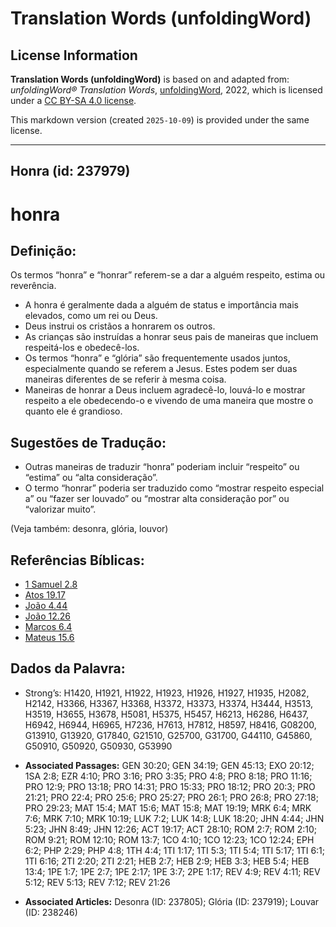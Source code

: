 # Translation Words (unfoldingWord)

## License Information

**Translation Words (unfoldingWord)** is based on and adapted from: _unfoldingWord® Translation Words_, [unfoldingWord](https://unfoldingword.org/utw), 2022, which is licensed under a [CC BY-SA 4.0 license](https://creativecommons.org/licenses/by-sa/4.0/legalcode.en).

This markdown version (created `2025-10-09`) is provided under the same license.



--------------------------------

## Honra (id: 237979)

honra
=====

Definição:
----------

Os termos “honra” e “honrar” referem\-se a dar a alguém respeito, estima ou reverência.

* A honra é geralmente dada a alguém de status e importância mais elevados, como um rei ou Deus.
* Deus instrui os cristãos a honrarem os outros.
* As crianças são instruídas a honrar seus pais de maneiras que incluem respeitá\-los e obedecê\-los.
* Os termos “honra” e “glória” são frequentemente usados juntos, especialmente quando se referem a Jesus. Estes podem ser duas maneiras diferentes de se referir à mesma coisa.
* Maneiras de honrar a Deus incluem agradecê\-lo, louvá\-lo e mostrar respeito a ele obedecendo\-o e vivendo de uma maneira que mostre o quanto ele é grandioso.

Sugestões de Tradução:
----------------------

* Outras maneiras de traduzir “honra” poderiam incluir “respeito” ou “estima” ou “alta consideração”.
* O termo “honrar” poderia ser traduzido como “mostrar respeito especial a” ou “fazer ser louvado” ou “mostrar alta consideração por” ou “valorizar muito”.

(Veja também: desonra, glória, louvor)

Referências Bíblicas:
---------------------

* [1 Samuel 2\.8](https://ref.ly/1Sam2:8)
* [Atos 19\.17](https://ref.ly/Acts19:17)
* [João 4\.44](https://ref.ly/John4:44)
* [João 12\.26](https://ref.ly/John12:26)
* [Marcos 6\.4](https://ref.ly/Mark6:4)
* [Mateus 15\.6](https://ref.ly/Matt15:6)

Dados da Palavra:
-----------------

* Strong’s: H1420, H1921, H1922, H1923, H1926, H1927, H1935, H2082, H2142, H3366, H3367, H3368, H3372, H3373, H3374, H3444, H3513, H3519, H3655, H3678, H5081, H5375, H5457, H6213, H6286, H6437, H6942, H6944, H6965, H7236, H7613, H7812, H8597, H8416, G08200, G13910, G13920, G17840, G21510, G25700, G31700, G44110, G45860, G50910, G50920, G50930, G53990

* **Associated Passages:** GEN 30:20; GEN 34:19; GEN 45:13; EXO 20:12; 1SA 2:8; EZR 4:10; PRO 3:16; PRO 3:35; PRO 4:8; PRO 8:18; PRO 11:16; PRO 12:9; PRO 13:18; PRO 14:31; PRO 15:33; PRO 18:12; PRO 20:3; PRO 21:21; PRO 22:4; PRO 25:6; PRO 25:27; PRO 26:1; PRO 26:8; PRO 27:18; PRO 29:23; MAT 15:4; MAT 15:6; MAT 15:8; MAT 19:19; MRK 6:4; MRK 7:6; MRK 7:10; MRK 10:19; LUK 7:2; LUK 14:8; LUK 18:20; JHN 4:44; JHN 5:23; JHN 8:49; JHN 12:26; ACT 19:17; ACT 28:10; ROM 2:7; ROM 2:10; ROM 9:21; ROM 12:10; ROM 13:7; 1CO 4:10; 1CO 12:23; 1CO 12:24; EPH 6:2; PHP 2:29; PHP 4:8; 1TH 4:4; 1TI 1:17; 1TI 5:3; 1TI 5:4; 1TI 5:17; 1TI 6:1; 1TI 6:16; 2TI 2:20; 2TI 2:21; HEB 2:7; HEB 2:9; HEB 3:3; HEB 5:4; HEB 13:4; 1PE 1:7; 1PE 2:7; 1PE 2:17; 1PE 3:7; 2PE 1:17; REV 4:9; REV 4:11; REV 5:12; REV 5:13; REV 7:12; REV 21:26
* **Associated Articles:** Desonra (ID: 237805); Glória (ID: 237919); Louvar (ID: 238246)

